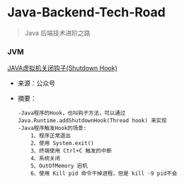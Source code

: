 # Java-Backend-Tech-Road
> Java 后端技术进阶之路





### JVM

[JAVA虚拟机关闭钩子(Shutdown Hook)](https://mp.weixin.qq.com/s?__biz=MzIxMTE0ODU5NQ==&mid=2650237386&idx=1&sn=817622b2d70a54d66c8f22d4756af848&chksm=8f5a0396b82d8a801df124fdbdb898cf2bb59b436a4159fec19789603e8879b8984b66866e6e&mpshare=1&scene=1&srcid=0903d74V5ST2oHEjqlusEUvT#rd)

* 来源：公众号

* 摘要：

  ```
  -Java程序的Hook，也叫钩子方法，可以通过 Java.Runtime.addShutdownHook(Thread hook) 来实现
  -Java程序触发Hook的场景:
      1、程序正常退出
      2、使用 System.exit()
      3、终端使用 Ctrl+C 触发的中断
      4、系统关闭
      5、OutOfMemory 宕机
      6、使用 Kill pid 命令干掉进程，但是 kill -9 pid不会
  ```

  

